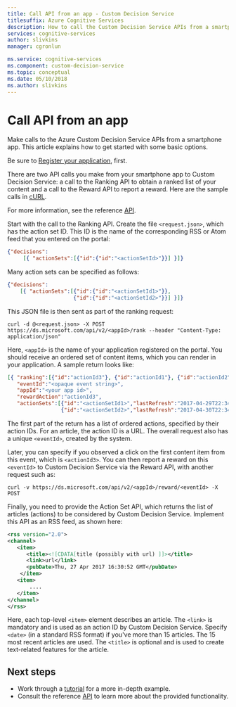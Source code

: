 ```yaml
---
title: Call API from an app - Custom Decision Service
titlesuffix: Azure Cognitive Services
description: How to call the Custom Decision Service APIs from a smartphone app.
services: cognitive-services
author: slivkins
manager: cgronlun

ms.service: cognitive-services
ms.component: custom-decision-service
ms.topic: conceptual
ms.date: 05/10/2018
ms.author: slivkins
---
```


# Call API from an app

Make calls to the Azure Custom Decision Service APIs from a smartphone app. This article explains how to get started with some basic options.

Be sure to [Register your application](custom-decision-service-get-started-register.md), first.

There are two API calls you make from your smartphone app to Custom Decision Service: a call to the Ranking API to obtain a ranked list of your content and a call to the Reward API to report a reward. Here are the sample calls in [cURL](https://en.wikipedia.org/wiki/CURL).

For more information, see the reference [API](custom-decision-service-api-reference.md).

Start with the call to the Ranking API. Create the file `<request.json>`, which has the action set ID. This ID is the name of the corresponding RSS or Atom feed that you entered on the portal:

```json
{"decisions":
     [{ "actionSets":[{"id":{"id":"<actionSetId>"}}] }]}
```

Many action sets can be specified as follows:

```json
{"decisions":
    [{ "actionSets":[{"id":{"id":"<actionSetId1>"}},
                     {"id":{"id":"<actionSetId2>"}}] }]}
```

This JSON file is then sent as part of the ranking request:

```shell
curl -d @<request.json> -X POST https://ds.microsoft.com/api/v2/<appId>/rank --header "Content-Type: application/json"
```

Here, `<appId>` is the name of your application registered on the portal. You should receive an ordered set of content items, which you can render in your application. A sample return looks like:

```json
[{ "ranking":[{"id":"actionId3"}, {"id":"actionId1"}, {"id":"actionId2"}],
   "eventId":"<opaque event string>",
   "appId":"<your app id>",
   "rewardAction":"actionId3",
   "actionSets":[{"id":"<actionSetId1>","lastRefresh":"2017-04-29T22:34:25.3401438Z"},
                 {"id":"<actionSetId2>","lastRefresh":"2017-04-30T22:34:25.3401438Z"}]}]
```

The first part of the return has a list of ordered actions, specified by their action IDs. For an article, the action ID is a URL. The overall request also has a unique `<eventId>`, created by the system.

Later, you can specify if you observed a click on the first content item from this event, which is `<actionId3>`. You can then report a reward on this `<eventId>` to Custom Decision Service via the Reward API, with another request such as:

```shell
curl -v https://ds.microsoft.com/api/v2/<appId>/reward/<eventId> -X POST
```

Finally, you need to provide the Action Set API, which returns the list of articles (actions) to be considered by Custom Decision Service. Implement this API as an RSS feed, as shown here:

```xml
<rss version="2.0">
<channel>
   <item>
      <title><![CDATA[title (possibly with url) ]]></title>
      <link>url</link>
      <pubDate>Thu, 27 Apr 2017 16:30:52 GMT</pubDate>
    </item>
   <item>
       ....
   </item>
</channel>
</rss>
```

Here, each top-level `<item>` element describes an article. The `<link>` is mandatory and is used as an action ID by Custom Decision Service. Specify `<date>` (in a standard RSS format) if you've more than 15 articles. The 15 most recent articles are used. The `<title>` is optional and is used to create text-related features for the article.

## Next steps

* Work through a [tutorial](custom-decision-service-tutorial-news.md) for a more in-depth example.
* Consult the reference [API](custom-decision-service-api-reference.md) to learn more about the provided functionality.
